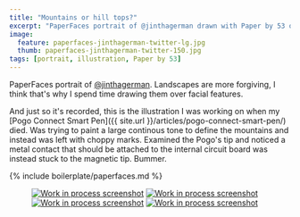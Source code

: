 ```yaml
---
title: "Mountains or hill tops?"
excerpt: "PaperFaces portrait of @jinthagerman drawn with Paper by 53 on an iPad."
image: 
  feature: paperfaces-jinthagerman-twitter-lg.jpg
  thumb: paperfaces-jinthagerman-twitter-150.jpg
tags: [portrait, illustration, Paper by 53]
---
```


PaperFaces portrait of [@jinthagerman](http://twitter.com/jinthagerman). Landscapes are more forgiving, I think that's why I spend time drawing them over facial features.

And just so it's recorded, this is the illustration I was working on when my [Pogo Connect Smart Pen]({{ site.url }}/articles/pogo-connect-smart-pen/) died. Was trying to paint a large continous tone to define the mountains and instead was left with choppy marks. Examined the Pogo's tip and noticed a metal contact that should be attached to the internal circuit board was instead stuck to the magnetic tip. Bummer.

{% include boilerplate/paperfaces.md %}

<figure class="half">
	<a href="{{ site.url }}/assets/images/paperfaces-jinthagerman-process-1-lg.jpg"><img src="{{ site.url }}/assets/images/paperfaces-jinthagerman-process-1-600.jpg" alt="Work in process screenshot"></a>
	<a href="{{ site.url }}/assets/images/paperfaces-jinthagerman-process-2-lg.jpg"><img src="{{ site.url }}/assets/images/paperfaces-jinthagerman-process-2-600.jpg" alt="Work in process screenshot"></a>
	<a href="{{ site.url }}/assets/images/paperfaces-jinthagerman-process-3-lg.jpg"><img src="{{ site.url }}/assets/images/paperfaces-jinthagerman-process-3-600.jpg" alt="Work in process screenshot"></a>
	<a href="{{ site.url }}/assets/images/paperfaces-jinthagerman-process-4-lg.jpg"><img src="{{ site.url }}/assets/images/paperfaces-jinthagerman-process-4-600.jpg" alt="Work in process screenshot"></a>
</figure>